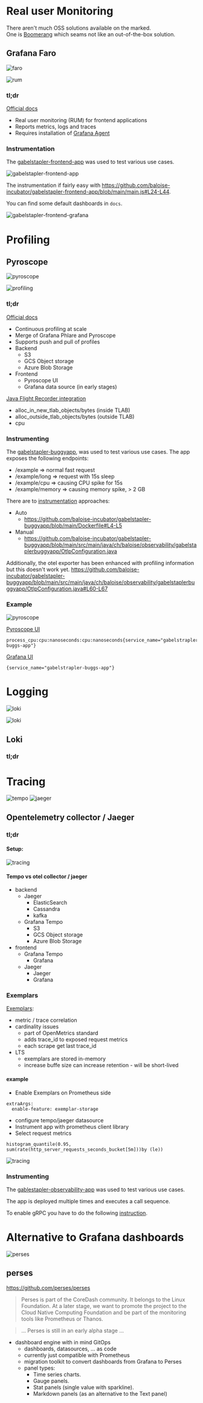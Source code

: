 # Real user Monitoring

There aren't much OSS solutions available on the marked.  
One is [Boomerang](https://calendar.perfplanet.com/2018/open-source-backend-rum-tool-wait-what/)
which seams not like an out-of-the-box solution.

## Grafana Faro

![faro](docs/faro-logo.png)

![rum](docs/rum.drawio.svg)

### tl;dr

[Official docs](https://grafana.com/docs/grafana-cloud/monitor-applications/frontend-observability/?pg=oss-faro&plcmt=hero-btn-3)

* Real user monitoring (RUM) for frontend applications
* Reports metrics, logs and traces
* Requires installation of [Grafana Agent](https://grafana.com/docs/agent/latest/)

### Instrumentation

The [gabelstapler-frontend-app](https://github.com/baloise-incubator/gabelstapler-frontend-app) was used to test various
use cases.

![gabelstapler-frontend-app](docs/gabelstapler-frontend-app.png)

The instrumentation if fairly easy with https://github.com/baloise-incubator/gabelstapler-frontend-app/blob/main/main.js#L24-L44.

You can find some default dashboards in `docs`.

![gabelstapler-frontend-grafana](docs/gabelstapler-frontend-grafana.png)

# Profiling
## Pyroscope

![pyroscope](docs/pyroscope-logo.png)

![profiling](docs/profiling.drawio.svg)

### tl;dr

[Official docs](https://grafana.com/docs/pyroscope/latest/)

* Continuous profiling at scale
* Merge of Grafana Phlare and Pyroscope
* Supports push and pull of profiles
* Backend
  * S3
  * GCS Object storage
  * Azure Blob Storage
* Frontend
  * Pyroscope UI
  * Grafana data source (in early stages)


[Java Flight Recorder integration](https://github.com/grafana/pyroscope/blob/main/docs/sources/configure-server/about-server-api.md#jfr-format)


* alloc_in_new_tlab_objects/bytes (inside TLAB)
* alloc_outside_tlab_objects/bytes (outside TLAB)
* cpu

### Instrumenting

The [gabelstapler-buggyapp](https://github.com/baloise-incubator/gabelstapler-buggyapp), was used to test various use cases.
The app exposes the following endpoints:
 * /example => normal fast request
 * /example/long => request with 15s sleep
 * /example/cpu => causing CPU spike for 15s
 * /example/memory => causing memory spike, > 2 GB

There are to [instrumentation](https://grafana.com/docs/pyroscope/latest/configure-client/language-sdks/java/) approaches:

* Auto
  * https://github.com/baloise-incubator/gabelstapler-buggyapp/blob/main/Dockerfile#L4-L5
* Manual
  * https://github.com/baloise-incubator/gabelstapler-buggyapp/blob/main/src/main/java/ch/baloise/observability/gabelstaplerbuggyapp/OtlpConfiguration.java

Additionally, the otel exporter has been enhanced with profiling information but this doesn't work yet.
https://github.com/baloise-incubator/gabelstapler-buggyapp/blob/main/src/main/java/ch/baloise/observability/gabelstaplerbuggyapp/OtlpConfiguration.java#L60-L67

### Example

![pyroscope](docs/pyroscope.png)

[Pyroscope UI](https://pyroscope-monitoring-stack.apps.baloise.dev/?query=process_cpu%3Acpu%3Ananoseconds%3Acpu%3Ananoseconds%7Bservice_name%3D%22gabelstrapler-buggs-app%22%7D)

```
process_cpu:cpu:nanoseconds:cpu:nanoseconds{service_name="gabelstrapler-buggs-app"}
```
[Grafana UI](https://grafana-monitoring-stack.apps.baloise.dev/explore?panes=%7B%22uci%22:%7B%22datasource%22:%22PAF2BCAF32F82481F%22,%22queries%22:%5B%7B%22groupBy%22:%5B%5D,%22labelSelector%22:%22%7Bservice_name%3D%5C%22gabelstrapler-buggs-app%5C%22%7D%22,%22queryType%22:%22both%22,%22refId%22:%22A%22,%22datasource%22:%7B%22type%22:%22grafana-pyroscope-datasource%22,%22uid%22:%22PAF2BCAF32F82481F%22%7D,%22profileTypeId%22:%22memory:alloc_in_new_tlab_bytes:bytes::%22%7D%5D,%22range%22:%7B%22from%22:%221697779632461%22,%22to%22:%221697780736886%22%7D%7D%7D&schemaVersion=1&orgId=1)

```
{service_name="gabelstrapler-buggs-app"}
```


# Logging

![loki](docs/loki-logo.png)

![loki](docs/loki.drawio.svg)

## Loki
### tl;dr


# Tracing

![tempo](docs/tempo-logo.png)
![jaeger](docs/jaeger-logo.png)

## Opentelemetry collector / Jaeger
### tl;dr

#### Setup:
![tracing](docs/tracing.drawio.svg)


#### Tempo vs otel collector / jaeger

* backend
  * Jaeger
    * ElasticSearch
    * Cassandra
    * kafka
  * Grafana Tempo
    * S3
    * GCS Object storage
    * Azure Blob Storage
* frontend
  * Grafana Tempo
    * Grafana
  * Jaeger
    * Jaeger
    * Grafana

### Exemplars

[Exemplars](https://grafana.com/docs/grafana/latest/fundamentals/exemplars/):
* metric / trace correlation
* cardinality issues
  * part of OpenMetrics standard
  * adds trace_id to exposed request metrics
  * each scrape get last trace_id
* LTS
  * exemplars are stored in-memory
  * increase buffe size can increase retention - will be short-lived

#### example

* Enable Exemplars on Prometheus side
```
extraArgs:
  enable-feature: exemplar-storage
```
* configure tempo/jaeger datasource
* Instrument app with prometheus client library
* Select request metrics

```promql
histogram_quantile(0.95, sum(rate(http_server_requests_seconds_bucket[5m]))by (le))
```

![tracing](docs/tracing2.png)

### Instrumenting

The [gablestapler-observability-app](https://github.com/baloise-incubator/gablestapler-observability-app) was used to test
various use cases.

The app is deployed multiple times and executes a call sequence.

To enable gRPC you have to do the following [instruction](https://github.com/baloise-incubator/gablestapler-observability-app/blob/main/src/main/java/ch/baloise/observability/gabelstaplerobservabilityapp/OtlpConfiguration.java).


# Alternative to Grafana dashboards

![perses](docs/perses.png)

## perses
<https://github.com/perses/perses>

> Perses is part of the CoreDash community. It belongs to the Linux Foundation. At a later stage, we want to promote the project to the Cloud Native Computing Foundation and be part of the monitoring tools like Prometheus or Thanos.

> ... Perses is still in an early alpha stage ...

* dashboard engine with in mind GitOps
  * dashboards, datasources, ... as code
  * currently just compatible with Prometheus
  * migration toolkit to convert dashboards from Grafana to Perses
  * panel types:
    * Time series charts.
    * Gauge panels.
    * Stat panels (single value with sparkline).
    * Markdown panels (as an alternative to the Text panel)

